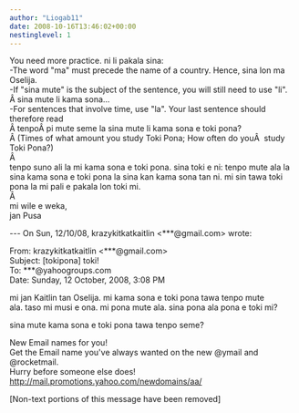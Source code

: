 ```yaml
---
author: "Liogab11"
date: 2008-10-16T13:46:02+00:00
nestinglevel: 1
---
```

You need more practice. ni li pakala sina:  
\-The word "ma" must precede the name of a country. Hence, sina lon ma Oselija.  
\-If "sina mute" is the subject of the sentence, you will still need to use "li".  
Â sina mute li kama sona...  
\-For sentences that involve time, use "la". Your last sentence should therefore read  
Â tenpoÂ pi mute seme la sina mute li kama sona e toki pona?  
Â (Times of what amount <la> you study Toki Pona; How often do youÂ  study Toki Pona?)  
Â   
tenpo suno ali la mi kama sona e toki pona. sina toki e ni: tenpo mute ala la sina kama sona e toki pona la sina kan kama sona tan ni. mi sin tawa toki pona la mi pali e pakala lon toki mi.  
Â   
mi wile e weka,  
jan Pusa  
  
\--- On Sun, 12/10/08, krazykitkatkaitlin <\*\*\*@gmail.com> wrote:  
  
From: krazykitkatkaitlin <\*\*\*@gmail.com>  
Subject: \[tokipona\] toki!  
To: \*\*\*@yahoogroups.com  
Date: Sunday, 12 October, 2008, 3:08 PM  
  
  
  
  
  
  
mi jan Kaitlin tan Oselija. mi kama sona e toki pona tawa tenpo mute  
ala. taso mi musi e ona. mi pona mute ala. sina pona ala pona e toki mi?  
  
sina mute kama sona e toki pona tawa tenpo seme?  
  
  
  
  
  
  
  
  
  
  
  
  
  
  
  
  
New Email names for you!  
Get the Email name you&#39;ve always wanted on the new @ymail and @rocketmail.  
Hurry before someone else does!  
http://mail.promotions.yahoo.com/newdomains/aa/  
  
\[Non-text portions of this message have been removed\]